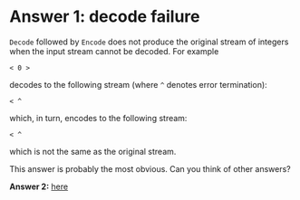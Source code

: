 # Answer 1: decode failure

`Decode` followed by `Encode` does not produce the original stream of integers when the input stream cannot
be decoded. For example

```
< 0 >

```
decodes to the following stream (where `^` denotes error termination):
```
< ^

```
which, in turn, encodes to the following stream:
```
< ^

```
which is not the same as the original stream.

This answer is probably the most obvious. Can you think of other answers?

**Answer 2:** [here](./.ANSWER2.md) 

